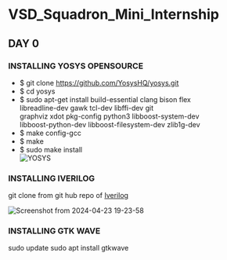 # VSD_Squadron_Mini_Internship
## DAY 0
### INSTALLING YOSYS OPENSOURCE 


* $ git clone https://github.com/YosysHQ/yosys.git<br>
* $ cd yosys<br>
* $ sudo apt-get install build-essential clang bison flex \
      libreadline-dev gawk tcl-dev libffi-dev git \
      graphviz xdot pkg-config python3 libboost-system-dev \
      libboost-python-dev libboost-filesystem-dev zlib1g-dev
* $ make config-gcc<br>
* $ make<br> 
* $ sudo make install<br>
![YOSYS](https://github.com/Berlin-49/VSD_Squadron_Mini_Internship/assets/97489606/2ccdef93-5e0f-4602-9ef0-c60eef17f1d8)

### INSTALLING IVERILOG

git clone from git hub repo of [Iverilog](https://github.com/steveicarus/iverilog)

![Screenshot from 2024-04-23 19-23-58](https://github.com/Berlin-49/VSD_Squadron_Mini_Internship/assets/97489606/47c2e9a8-f8fe-4529-8f29-ed08f43d6a5f)
### INSTALLING GTK WAVE

sudo update sudo apt install gtkwave
